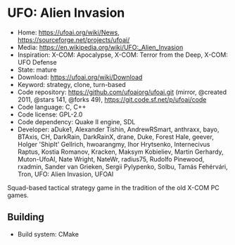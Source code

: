 # UFO: Alien Invasion

- Home: https://ufoai.org/wiki/News, https://sourceforge.net/projects/ufoai/
- Media: https://en.wikipedia.org/wiki/UFO:_Alien_Invasion
- Inspiration: X-COM: Apocalypse, X-COM: Terror from the Deep, X-COM: UFO Defense
- State: mature
- Download: https://ufoai.org/wiki/Download
- Keyword: strategy, clone, turn-based
- Code repository: https://github.com/ufoaiorg/ufoai.git (mirror, @created 2011, @stars 141, @forks 49), https://git.code.sf.net/p/ufoai/code
- Code language: C, C++
- Code license: GPL-2.0
- Code dependency: Quake II engine, SDL
- Developer: aDuke1, Alexander Tishin, AndrewRSmart, anthraxx, bayo, BTAxis, CH, DarkRain, DarkRainX, drane, Duke, Forest Hale, geever, Holger 'ShipIt' Gellrich, hwoarangmy, Ihor Hrytsenko, Internecivus Raptus, Kostia Romanov, Kracken, Maksym Kobieliev, Martin Gerhardy, Muton-UfoAI, Nate Wright, NateWr, radius75, Rudolfo Pinewood, rxadmin, Sander van Grieken, Sergii Pylypenko, Solbu, Tamás Fehérvári, Tron, UFO: Alien Invasion, UFOAI

Squad-based tactical strategy game in the tradition of the old X-COM PC games.

## Building

- Build system: CMake
